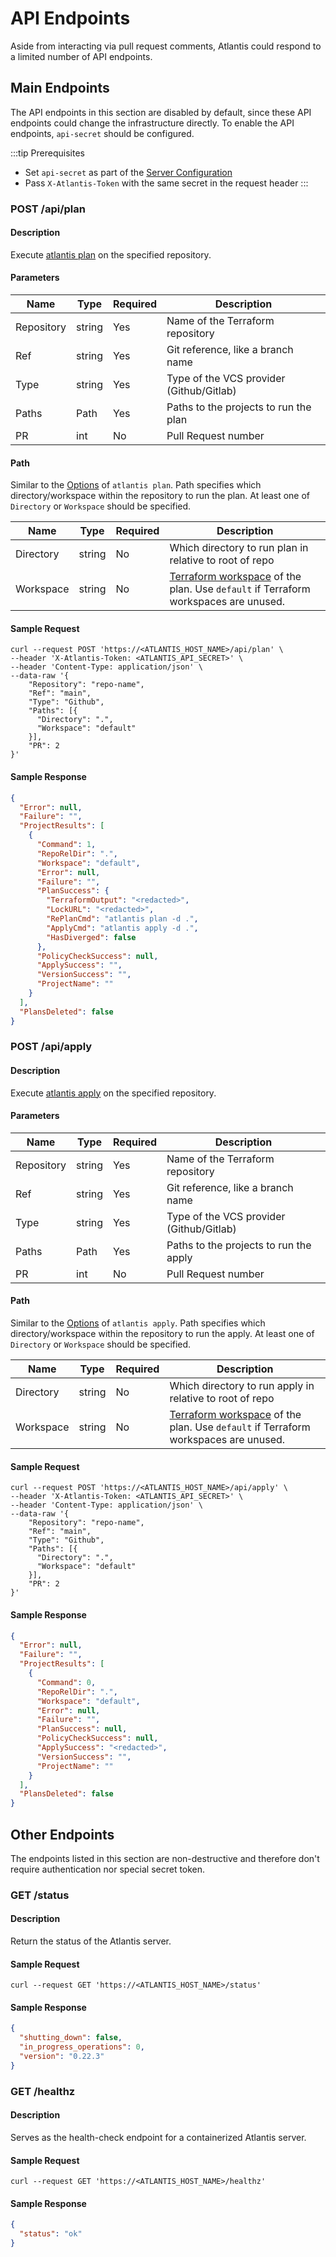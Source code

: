 # API Endpoints

Aside from interacting via pull request comments, Atlantis could respond to a limited number of API endpoints.

## Main Endpoints

The API endpoints in this section are disabled by default, since these API endpoints could change the infrastructure directly.
To enable the API endpoints, `api-secret` should be configured.

:::tip Prerequisites

* Set `api-secret` as part of the [Server Configuration](server-configuration.md#api-secret)
* Pass `X-Atlantis-Token` with the same secret in the request header
  :::

### POST /api/plan

#### Description

Execute [atlantis plan](using-atlantis.md#atlantis-plan) on the specified repository.

#### Parameters

| Name       | Type    | Required | Description                              |
|------------|---------|----------|------------------------------------------|
| Repository | string  | Yes      | Name of the Terraform repository         |
| Ref        | string  | Yes      | Git reference, like a branch name        |
| Type       | string  | Yes      | Type of the VCS provider (Github/Gitlab) |
| Paths      | Path    | Yes      | Paths to the projects to run the plan    |
| PR         | int     | No       | Pull Request number                      |

#### Path

Similar to the [Options](using-atlantis.md#options) of `atlantis plan`. Path specifies which directory/workspace
within the repository to run the plan.
At least one of `Directory` or `Workspace` should be specified.

| Name      | Type   | Required | Description                                                                                                                                               |
|-----------|--------|----------|-----------------------------------------------------------------------------------------------------------------------------------------------------------|
| Directory | string | No       | Which directory to run plan in relative to root of repo                                                                                                   |
| Workspace | string | No       | [Terraform workspace](https://developer.hashicorp.com/terraform/language/state/workspaces) of the plan. Use `default` if Terraform workspaces are unused. |

#### Sample Request

```shell
curl --request POST 'https://<ATLANTIS_HOST_NAME>/api/plan' \
--header 'X-Atlantis-Token: <ATLANTIS_API_SECRET>' \
--header 'Content-Type: application/json' \
--data-raw '{
    "Repository": "repo-name",
    "Ref": "main",
    "Type": "Github",
    "Paths": [{
      "Directory": ".",
      "Workspace": "default"
    }],
    "PR": 2
}'
```

#### Sample Response

```json
{
  "Error": null,
  "Failure": "",
  "ProjectResults": [
    {
      "Command": 1,
      "RepoRelDir": ".",
      "Workspace": "default",
      "Error": null,
      "Failure": "",
      "PlanSuccess": {
        "TerraformOutput": "<redacted>",
        "LockURL": "<redacted>",
        "RePlanCmd": "atlantis plan -d .",
        "ApplyCmd": "atlantis apply -d .",
        "HasDiverged": false
      },
      "PolicyCheckSuccess": null,
      "ApplySuccess": "",
      "VersionSuccess": "",
      "ProjectName": ""
    }
  ],
  "PlansDeleted": false
}
```

### POST /api/apply

#### Description

Execute [atlantis apply](using-atlantis.md#atlantis-apply) on the specified repository.

#### Parameters

| Name       | Type   | Required | Description                              |
|------------|--------|----------|------------------------------------------|
| Repository | string | Yes      | Name of the Terraform repository         |
| Ref        | string | Yes      | Git reference, like a branch name        |
| Type       | string | Yes      | Type of the VCS provider (Github/Gitlab) |
| Paths      | Path   | Yes      | Paths to the projects to run the apply   |
| PR         | int    | No       | Pull Request number                      |

#### Path

Similar to the [Options](using-atlantis.md#options-1) of `atlantis apply`. Path specifies which directory/workspace
within the repository to run the apply.
At least one of `Directory` or `Workspace` should be specified.

| Name      | Type   | Required | Description                                                                                                                                               |
|-----------|--------|----------|-----------------------------------------------------------------------------------------------------------------------------------------------------------|
| Directory | string | No       | Which directory to run apply in relative to root of repo                                                                                                  |
| Workspace | string | No       | [Terraform workspace](https://developer.hashicorp.com/terraform/language/state/workspaces) of the plan. Use `default` if Terraform workspaces are unused. |

#### Sample Request

```shell
curl --request POST 'https://<ATLANTIS_HOST_NAME>/api/apply' \
--header 'X-Atlantis-Token: <ATLANTIS_API_SECRET>' \
--header 'Content-Type: application/json' \
--data-raw '{
    "Repository": "repo-name",
    "Ref": "main",
    "Type": "Github",
    "Paths": [{
      "Directory": ".",
      "Workspace": "default"
    }],
    "PR": 2
}'
```

#### Sample Response

```json
{
  "Error": null,
  "Failure": "",
  "ProjectResults": [
    {
      "Command": 0,
      "RepoRelDir": ".",
      "Workspace": "default",
      "Error": null,
      "Failure": "",
      "PlanSuccess": null,
      "PolicyCheckSuccess": null,
      "ApplySuccess": "<redacted>",
      "VersionSuccess": "",
      "ProjectName": ""
    }
  ],
  "PlansDeleted": false
}
```

## Other Endpoints

The endpoints listed in this section are non-destructive and therefore don't require authentication nor special secret token.

### GET /status

#### Description

Return the status of the Atlantis server.

#### Sample Request

```shell
curl --request GET 'https://<ATLANTIS_HOST_NAME>/status'
```

#### Sample Response

```json
{
  "shutting_down": false,
  "in_progress_operations": 0,
  "version": "0.22.3"
}
```

### GET /healthz

#### Description

Serves as the health-check endpoint for a containerized Atlantis server.

#### Sample Request

```shell
curl --request GET 'https://<ATLANTIS_HOST_NAME>/healthz'
```

#### Sample Response

```json
{
  "status": "ok"
}
```
